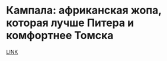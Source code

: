 # Кампала: африканская жопа, которая лучше Питера и комфортнее Томска



[LINK](https://varlamov.ru/4208026.html)